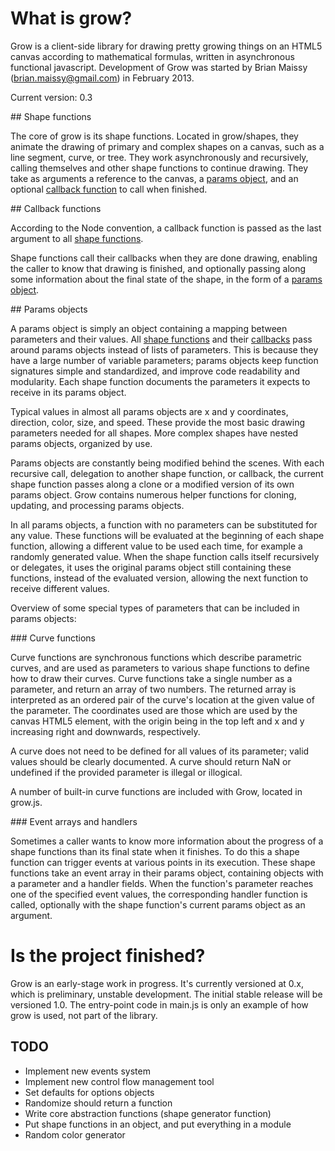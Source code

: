 # What is grow?

Grow is a client-side library for drawing pretty growing things on an HTML5 canvas according to mathematical formulas, written in asynchronous functional javascript. Development of Grow was started by Brian Maissy (brian.maissy@gmail.com) in February 2013.

Current version: 0.3

<a name="shape_functions" />
## Shape functions

The core of grow is its shape functions. Located in grow/shapes, they animate the drawing of primary and complex shapes on a canvas, such as a line segment, curve, or tree. They work asynchronously and recursively, calling themselves and other shape functions to continue drawing. They take as arguments a reference to the canvas, a [params object](#params_objects), and an optional [callback function](#callback_functions) to call when finished.

<a name="callback_functions" />
## Callback functions

According to the Node convention, a callback function is passed as the last argument to all [shape functions](#shape_functions). 

Shape functions call their callbacks when they are done drawing, enabling the caller to know that drawing is finished, and optionally passing along some information about the final state of the shape, in the form of a [params object](#params_objects).

<a name="params_objects" />
## Params objects

A params object is simply an object containing a mapping between parameters and their values. All [shape functions](#shape_functions) and their [callbacks](#callback_functions) pass around params objects instead of lists of parameters. This is because they have a large number of variable parameters; params objects keep function signatures simple and standardized, and improve code readability and modularity. Each shape function documents the parameters it expects to receive in its params object.

Typical values in almost all params objects are x and y coordinates, direction, color, size, and speed. These provide the most basic drawing parameters needed for all shapes. More complex shapes have nested params objects, organized by use.

Params objects are constantly being modified behind the scenes. With each recursive call, delegation to another shape function, or callback, the current shape function passes along a clone or a modified version of its own params object. Grow contains numerous helper functions for cloning, updating, and processing params objects.

In all params objects, a function with no parameters can be substituted for any value. These functions will be evaluated at the beginning of each shape function, allowing a different value to be used each time, for example a randomly generated value. When the shape function calls itself recursively or delegates, it uses the original params object still containing these functions, instead of the evaluated version, allowing the next function to receive different values.

Overview of some special types of parameters that can be included in params objects:

<a name="curve_functions" />
### Curve functions

Curve functions are synchronous functions which describe parametric curves, and are used as parameters to various shape functions to define how to draw their curves. Curve functions take a single number as a parameter, and return an array of two numbers. The returned array is interpreted as an ordered pair of the curve's location at the given value of the parameter. The coordinates used are those which are used by the canvas HTML5 element, with the origin being in the top left and x and y increasing right and downwards, respectively. 

A curve does not need to be defined for all values of its parameter; valid values should be clearly documented. A curve should return NaN or undefined if the provided parameter is illegal or illogical. 

A number of built-in curve functions are included with Grow, located in grow.js.

<a name="events" />
### Event arrays and handlers

Sometimes a caller wants to know more information about the progress of a shape functions than its final state when it finishes. To do this a shape function can trigger events at various points in its execution. These shape functions take an event array in their params object, containing objects with a parameter and a handler fields. When the function's parameter reaches one of the specified event values, the corresponding handler function is called, optionally with the shape function's current params object as an argument.

# Is the project finished?

Grow is an early-stage work in progress. It's currently versioned at 0.x, which is preliminary, unstable development. The initial stable release will be versioned 1.0. The entry-point code in main.js is only an example of how grow is used, not part of the library.

## TODO

* Implement new events system
* Implement new control flow management tool
* Set defaults for options objects
* Randomize should return a function
* Write core abstraction functions (shape generator function)
* Put shape functions in an object, and put everything in a module
* Random color generator
